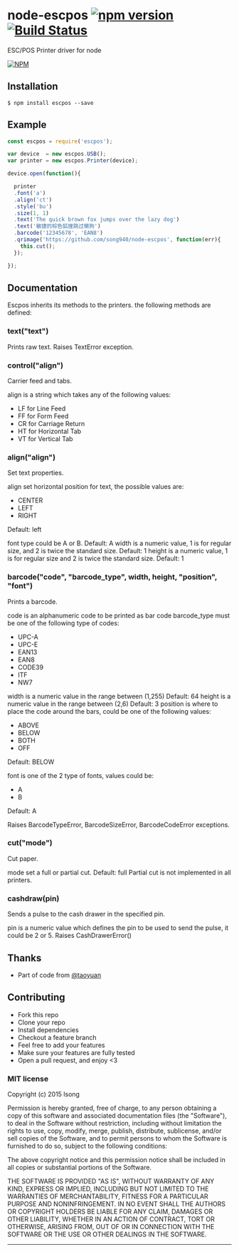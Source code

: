 # node-escpos [![npm version](https://badge.fury.io/js/escpos.svg)](https://badge.fury.io/js/node-escpos) [![Build Status](https://travis-ci.org/song940/node-escpos.svg?branch=master)](https://travis-ci.org/song940/node-escpos) 

ESC/POS Printer driver for node

[![NPM](https://nodei.co/npm/escpos.png?downloads=true&downloadRank=true&stars=true)](https://nodei.co/npm/node-escpos/)

## Installation
````
$ npm install escpos --save
````

## Example
````javascript
const escpos = require('escpos');

var device  = new escpos.USB();
var printer = new escpos.Printer(device);

device.open(function(){

  printer
  .font('a')
  .align('ct')
  .style('bu')
  .size(1, 1)
  .text('The quick brown fox jumps over the lazy dog')
  .text('敏捷的棕色狐狸跳过懒狗')
  .barcode('12345678', 'EAN8')
  .qrimage('https://github.com/song940/node-escpos', function(err){
    this.cut();
  });

});

````

## Documentation

Escpos inherits its methods to the printers. the following methods are defined:

### text("text")

Prints raw text. Raises TextError exception.

### control("align")

Carrier feed and tabs.

align is a string which takes any of the following values:

+ LF for Line Feed
+ FF for Form Feed
+ CR for Carriage Return
+ HT for Horizontal Tab
+ VT for Vertical Tab


### align("align")

Set text properties.

align set horizontal position for text, the possible values are:

+ CENTER
+ LEFT
+ RIGHT

Default: left

font type could be A or B. Default: A
width is a numeric value, 1 is for regular size, and 2 is twice the standard size. Default: 1
height is a numeric value, 1 is for regular size and 2 is twice the standard size. Default: 1

### barcode("code", "barcode_type", width, height, "position", "font")

Prints a barcode.

code is an alphanumeric code to be printed as bar code
barcode_type must be one of the following type of codes:

+ UPC-A
+ UPC-E
+ EAN13
+ EAN8
+ CODE39
+ ITF
+ NW7

width is a numeric value in the range between (1,255) Default: 64
height is a numeric value in the range between (2,6) Default: 3
position is where to place the code around the bars, could be one of the following values:

+ ABOVE
+ BELOW
+ BOTH
+ OFF

Default: BELOW

font is one of the 2 type of fonts, values could be:

+ A
+ B

Default: A

Raises BarcodeTypeError, BarcodeSizeError, BarcodeCodeError exceptions.

### cut("mode")

Cut paper.

mode set a full or partial cut. Default: full
Partial cut is not implemented in all printers.

### cashdraw(pin)

Sends a pulse to the cash drawer in the specified pin.

pin is a numeric value which defines the pin to be used to send the pulse, it could be 2 or 5.
Raises CashDrawerError()

## Thanks

+ Part of code from [@taoyuan](https://github.com/taoyuan)

## Contributing
- Fork this repo
- Clone your repo
- Install dependencies
- Checkout a feature branch
- Feel free to add your features
- Make sure your features are fully tested
- Open a pull request, and enjoy <3

### MIT license
Copyright (c) 2015 lsong

Permission is hereby granted, free of charge, to any person obtaining a copy
of this software and associated documentation files (the &quot;Software&quot;), to deal
in the Software without restriction, including without limitation the rights
to use, copy, modify, merge, publish, distribute, sublicense, and/or sell
copies of the Software, and to permit persons to whom the Software is
furnished to do so, subject to the following conditions:

The above copyright notice and this permission notice shall be included in
all copies or substantial portions of the Software.

THE SOFTWARE IS PROVIDED &quot;AS IS&quot;, WITHOUT WARRANTY OF ANY KIND, EXPRESS OR
IMPLIED, INCLUDING BUT NOT LIMITED TO THE WARRANTIES OF MERCHANTABILITY,
FITNESS FOR A PARTICULAR PURPOSE AND NONINFRINGEMENT. IN NO EVENT SHALL THE
AUTHORS OR COPYRIGHT HOLDERS BE LIABLE FOR ANY CLAIM, DAMAGES OR OTHER
LIABILITY, WHETHER IN AN ACTION OF CONTRACT, TORT OR OTHERWISE, ARISING FROM,
OUT OF OR IN CONNECTION WITH THE SOFTWARE OR THE USE OR OTHER DEALINGS IN
THE SOFTWARE.

---
